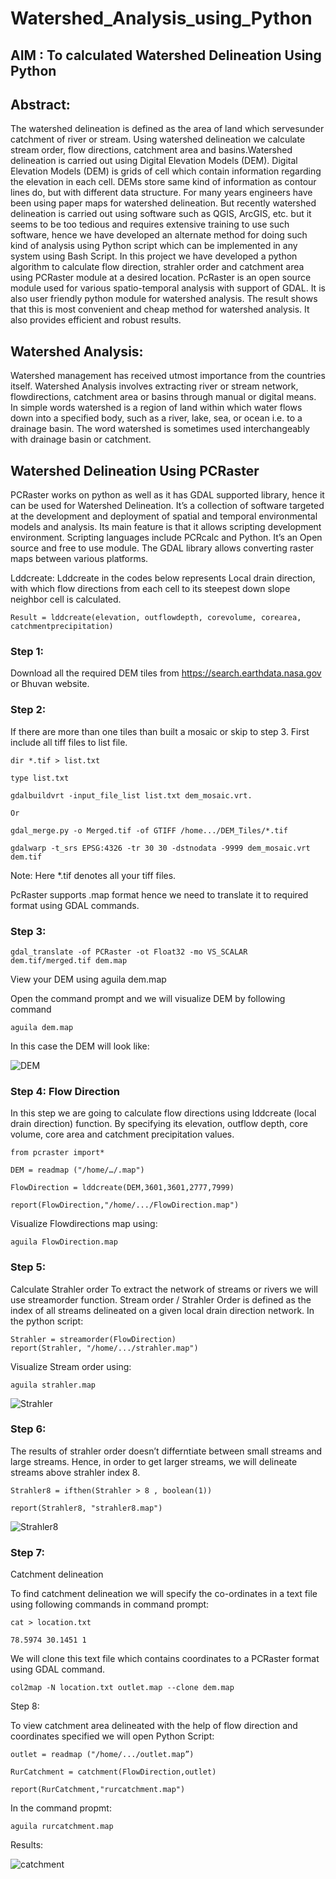 # Watershed_Analysis_using_Python

## AIM : To calculated Watershed Delineation Using Python

## Abstract:

The watershed delineation is defined as the area of land which servesunder catchment of river or stream. Using watershed delineation we calculate stream order, flow directions, catchment area and basins.Watershed delineation is carried out using Digital Elevation Models (DEM). Digital Elevation Models (DEM) is grids of cell which contain information regarding the elevation in each cell. DEMs store same kind of information as contour lines do, but with different data structure. For many years engineers have been using paper maps for watershed delineation. But recently watershed delineation is carried out using software such as QGIS, ArcGIS, etc. but it seems to be too tedious and requires extensive training to use such software, hence we have developed an alternate method for doing such kind of analysis using Python script which can be implemented in any system using Bash Script. In this project we have developed a python algorithm to calculate flow direction, strahler order and catchment area using PCRaster module at a desired location. PcRaster is an open source module used for various spatio-temporal analysis with support of GDAL. It is also user friendly python module for watershed analysis. The result shows that this is most convenient and cheap method for watershed analysis. It also provides efficient and robust results.

## Watershed Analysis:

Watershed management has
received utmost importance from the countries itself.
Watershed Analysis involves extracting river or stream network,
flowdirections, catchment area or basins through manual or digital
means.
In simple words watershed is a region of land within which water flows
down into a specified body, such as a river, lake, sea, or ocean i.e. to
a drainage basin. The word watershed is sometimes used
interchangeably with drainage basin or catchment.

## Watershed Delineation Using PCRaster
PCRaster works on
python as well as it has GDAL supported library, hence it can be used
for Watershed Delineation. It’s a collection of software targeted at the
development and deployment of spatial and temporal environmental
models and analysis. Its main feature is that it allows scripting
development environment. Scripting languages include PCRcalc and
Python. It’s an Open source and free to use module. The GDAL library
allows converting raster maps between various platforms.

Lddcreate:
Lddcreate in the codes below represents Local drain direction, with
which flow directions from each cell to its steepest down slope
neighbor cell is calculated.


```
Result = lddcreate(elevation, outflowdepth, corevolume, corearea, catchmentprecipitation)
```

### Step 1:

Download all the required DEM tiles from https://search.earthdata.nasa.gov or Bhuvan website.

### Step 2:


If there are more than one tiles than built a mosaic or skip to step 3.
First include all tiff files to list file. 

```
dir *.tif > list.txt 

type list.txt

gdalbuildvrt -input_file_list list.txt dem_mosaic.vrt.

Or

gdal_merge.py -o Merged.tif -of GTIFF /home.../DEM_Tiles/*.tif

gdalwarp -t_srs EPSG:4326 -tr 30 30 -dstnodata -9999 dem_mosaic.vrt dem.tif 
```
Note: Here *.tif denotes all your tiff files.

PcRaster supports .map format hence we need to translate it to required format using GDAL commands.

### Step 3:

```
gdal_translate -of PCRaster -ot Float32 -mo VS_SCALAR dem.tif/merged.tif dem.map
```
View your DEM using aguila dem.map

Open the command prompt and we will visualize DEM by following command
```
aguila dem.map
```
In this case the DEM will look like:

![DEM](https://user-images.githubusercontent.com/76841630/116230868-c4d15f00-a775-11eb-92d3-34a3587b9d8a.jpeg)

### Step 4: Flow Direction 


In this step we are going to calculate flow directions using lddcreate (local drain direction) function. By specifying its elevation, outflow depth, core volume, core area and catchment precipitation values.

```
from pcraster import*

DEM = readmap ("/home/…/.map")

FlowDirection = lddcreate(DEM,3601,3601,2777,7999)

report(FlowDirection,"/home/.../FlowDirection.map")

```
Visualize Flowdirections map using:

```
aguila FlowDirection.map
```

### Step 5: 
Calculate Strahler order
To extract the network of streams or rivers we will use streamorder function. Stream order / Strahler Order is defined as the index of all streams delineated on a given local drain direction network. 
In the python script:
```
Strahler = streamorder(FlowDirection)
report(Strahler, "/home/.../strahler.map")

```

Visualize Stream order using:

```
aguila strahler.map
```
![Strahler](https://user-images.githubusercontent.com/76841630/116233780-5e4e4000-a779-11eb-9b92-c267b6c11225.png)

### Step 6:
The results of strahler order doesn’t differntiate between small streams and large streams. Hence, in order to get larger streams, we will delineate streams above strahler index  8. 

```
Strahler8 = ifthen(Strahler > 8 , boolean(1))

report(Strahler8, "strahler8.map")

```
![Strahler8](https://user-images.githubusercontent.com/76841630/116233638-2c3cde00-a779-11eb-86ff-0e84d7c07750.png)

### Step 7: 

Catchment delineation

To find catchment delineation we will specify the co-ordinates in a text file using following commands in command prompt:

```
cat > location.txt

78.5974 30.1451 1

```
We will clone this text file which contains coordinates to a PCRaster format using GDAL command. 

```
col2map -N location.txt outlet.map --clone dem.map 
```
Step 8: 

To view catchment area delineated with the help of flow direction and coordinates specified we will open Python Script:

```
outlet = readmap ("/home/.../outlet.map”)

RurCatchment = catchment(FlowDirection,outlet) 

report(RurCatchment,"rurcatchment.map") 

```
In the command propmt:

```
aguila rurcatchment.map
```

Results:

![catchment](https://user-images.githubusercontent.com/76841630/116233419-e253f800-a778-11eb-9e62-1d7fe96f81ce.png)
